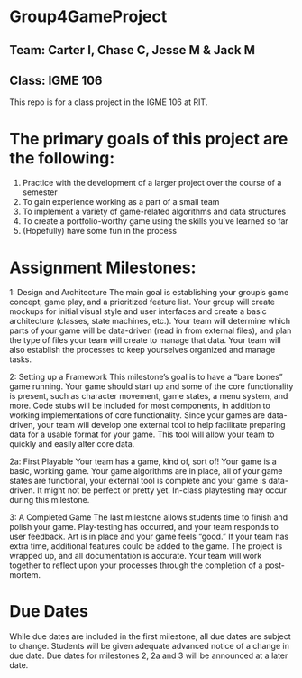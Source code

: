 # Group4GameProject
## Team: Carter I, Chase C, Jesse M & Jack M
## Class: IGME 106
This repo is for a class project in the IGME 106 at RIT. 

# The primary goals of this project are the following:
1. Practice with the development of a larger project over the course of a semester
2. To gain experience working as a part of a small team
3. To implement a variety of game-related algorithms and data structures
4. To create a portfolio-worthy game using the skills you’ve learned so far
5. (Hopefully) have some fun in the process

# Assignment Milestones:
1: Design and Architecture
The main goal is establishing your group’s game concept, game play, and a prioritized feature list. Your group will create
mockups for initial visual style and user interfaces and create a basic architecture (classes, state machines, etc.). Your
team will determine which parts of your game will be data-driven (read in from external files), and plan the type of files
your team will create to manage that data. Your team will also establish the processes to keep yourselves organized and
manage tasks.

2: Setting up a Framework
This milestone’s goal is to have a “bare bones” game running. Your game should start up and some of the core
functionality is present, such as character movement, game states, a menu system, and more. Code stubs will be
included for most components, in addition to working implementations of core functionality.
Since your games are data-driven, your team will develop one external tool to help facilitate preparing data for a usable
format for your game. This tool will allow your team to quickly and easily alter core data.

2a: First Playable
Your team has a game, kind of, sort of! Your game is a basic, working game. Your game algorithms are in place, all of
your game states are functional, your external tool is complete and your game is data-driven. It might not be perfect or
pretty yet. In-class playtesting may occur during this milestone.

3: A Completed Game
The last milestone allows students time to finish and polish your game. Play-testing has occurred, and your team
responds to user feedback. Art is in place and your game feels “good.” If your team has extra time, additional features
could be added to the game. The project is wrapped up, and all documentation is accurate. Your team will work
together to reflect upon your processes through the completion of a post-mortem.

# Due Dates
While due dates are included in the first milestone, all due dates are subject to change. Students will be given adequate
advanced notice of a change in due date. Due dates for milestones 2, 2a and 3 will be announced at a later date.
